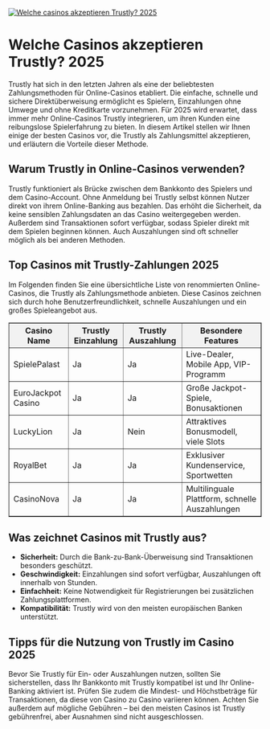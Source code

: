 [![Welche casinos akzeptieren Trustly? 2025](https://123-caf.pages.dev/gitsignup.png)](https://vrmoo.ru/Bt82HjjY)

<h1>Welche Casinos akzeptieren Trustly? 2025</h1> <p>Trustly hat sich in den letzten Jahren als eine der beliebtesten Zahlungsmethoden für Online-Casinos etabliert. Die einfache, schnelle und sichere Direktüberweisung ermöglicht es Spielern, Einzahlungen ohne Umwege und ohne Kreditkarte vorzunehmen. Für 2025 wird erwartet, dass immer mehr Online-Casinos Trustly integrieren, um ihren Kunden eine reibungslose Spielerfahrung zu bieten. In diesem Artikel stellen wir Ihnen einige der besten Casinos vor, die Trustly als Zahlungsmittel akzeptieren, und erläutern die Vorteile dieser Methode.</p>  <h2>Warum Trustly in Online-Casinos verwenden?</h2> <p>Trustly funktioniert als Brücke zwischen dem Bankkonto des Spielers und dem Casino-Account. Ohne Anmeldung bei Trustly selbst können Nutzer direkt von ihrem Online-Banking aus bezahlen. Das erhöht die Sicherheit, da keine sensiblen Zahlungsdaten an das Casino weitergegeben werden. Außerdem sind Transaktionen sofort verfügbar, sodass Spieler direkt mit dem Spielen beginnen können. Auch Auszahlungen sind oft schneller möglich als bei anderen Methoden.</p>  <h2>Top Casinos mit Trustly-Zahlungen 2025</h2> <p>Im Folgenden finden Sie eine übersichtliche Liste von renommierten Online-Casinos, die Trustly als Zahlungsmethode anbieten. Diese Casinos zeichnen sich durch hohe Benutzerfreundlichkeit, schnelle Auszahlungen und ein großes Spieleangebot aus.</p>  <table border="1" cellpadding="8" cellspacing="0" style="border-collapse: collapse; width: 100%;">   <thead>     <tr style="background-color:#f2f2f2;">       <th>Casino Name</th>       <th>Trustly Einzahlung</th>       <th>Trustly Auszahlung</th>       <th>Besondere Features</th>     </tr>   </thead>   <tbody>     <tr>       <td>SpielePalast</td>       <td>Ja</td>       <td>Ja</td>       <td>Live-Dealer, Mobile App, VIP-Programm</td>     </tr>     <tr>       <td>EuroJackpot Casino</td>       <td>Ja</td>       <td>Ja</td>       <td>Große Jackpot-Spiele, Bonusaktionen</td>     </tr>     <tr>       <td>LuckyLion</td>       <td>Ja</td>       <td>Nein</td>       <td>Attraktives Bonusmodell, viele Slots</td>     </tr>     <tr>       <td>RoyalBet</td>       <td>Ja</td>       <td>Ja</td>       <td>Exklusiver Kundenservice, Sportwetten</td>     </tr>     <tr>       <td>CasinoNova</td>       <td>Ja</td>       <td>Ja</td>       <td>Multilinguale Plattform, schnelle Auszahlungen</td>     </tr>   </tbody> </table>  <h2>Was zeichnet Casinos mit Trustly aus?</h2> <ul>   <li><strong>Sicherheit:</strong> Durch die Bank-zu-Bank-Überweisung sind Transaktionen besonders geschützt.</li>   <li><strong>Geschwindigkeit:</strong> Einzahlungen sind sofort verfügbar, Auszahlungen oft innerhalb von Stunden.</li>   <li><strong>Einfachheit:</strong> Keine Notwendigkeit für Registrierungen bei zusätzlichen Zahlungsplattformen.</li>   <li><strong>Kompatibilität:</strong> Trustly wird von den meisten europäischen Banken unterstützt.</li> </ul>  <h2>Tipps für die Nutzung von Trustly im Casino 2025</h2> <p>Bevor Sie Trustly für Ein- oder Auszahlungen nutzen, sollten Sie sicherstellen, dass Ihr Bankkonto mit Trustly kompatibel ist und Ihr Online-Banking aktiviert ist. Prüfen Sie zudem die Mindest- und Höchstbeträge für Transaktionen, da diese von Casino zu Casino variieren können. Achten Sie außerdem auf mögliche Gebühren – bei den meisten Casinos ist Trustly gebührenfrei, aber Ausnahmen sind nicht ausgeschlossen.</p>